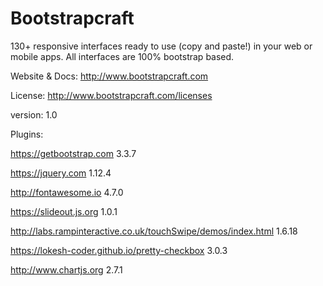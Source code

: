 # Bootstrapcraft
130+ responsive interfaces ready to use (copy and paste!) in your web or mobile apps. All interfaces are 100% bootstrap based.

Website & Docs: http://www.bootstrapcraft.com

License: http://www.bootstrapcraft.com/licenses

version: 1.0

Plugins:


https://getbootstrap.com 3.3.7

https://jquery.com 1.12.4

http://fontawesome.io 4.7.0

https://slideout.js.org 1.0.1

http://labs.rampinteractive.co.uk/touchSwipe/demos/index.html 1.6.18

https://lokesh-coder.github.io/pretty-checkbox 3.0.3

http://www.chartjs.org 2.7.1
